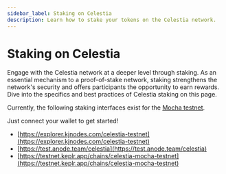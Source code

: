 ```yaml
---
sidebar_label: Staking on Celestia
description: Learn how to stake your tokens on the Celestia network.
---
```


# Staking on Celestia

Engage with the Celestia network at a deeper level through staking. As an
essential mechanism to a proof-of-stake network, staking strengthens the
network's security and offers participants the opportunity to earn rewards.
Dive into the specifics and best practices of Celestia staking on this page.

Currently, the following staking interfaces exist for the
[Mocha testnet](../../nodes/mocha-testnet).

Just connect your wallet to get started!

* [https://explorer.kjnodes.com/celestia-testnet](https://explorer.kjnodes.com/celestia-testnet)
* [https://test.anode.team/celestia](https://test.anode.team/celestia)
* [https://testnet.keplr.app/chains/celestia-mocha-testnet](https://testnet.keplr.app/chains/celestia-mocha-testnet)
